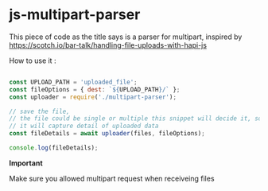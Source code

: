 # js-multipart-parser

This piece of code as the title says is a parser for multipart, inspired by https://scotch.io/bar-talk/handling-file-uploads-with-hapi-js

How to use it :

```js

const UPLOAD_PATH = 'uploaded_file';
const fileOptions = { dest: `${UPLOAD_PATH}/` };
const uploader = require('./multipart-parser');

// save the file,
// the file could be single or multiple this snippet will decide it, so just dump it here
// it will capture detail of uploaded data
const fileDetails = await uploader(files, fileOptions);

console.log(fileDetails);

```

**Important**

Make sure you allowed multipart request when receiveing files
